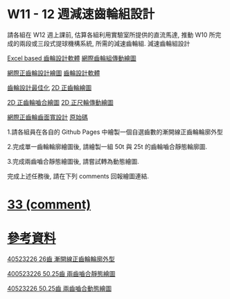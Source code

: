# W11 - 12 週減速齒輪組設計
請各組在 W12 週上課前, 估算各組利用實驗室所提供的直流馬達, 推動 W10 所完成的兩段或三段式提球機構系統, 所需的減速齒輪組.
減速齒輪組設計

[Excel based 齒輪設計軟體](https://www.webgearservices.com/excel-based-gear-design-software)   [網際齒輪組傳動繪圖](http://geargenerator.com/#200,200,100,6,1,0,0,4,1,8,2,4,27,-90,0,0,16,4,4,27,-60,1,1,12,1,12,20,-60,2,0,60,5,12,20,0,0,0,2,-563)

[網際正齒輪設計繪圖](http://www.me-bac.com/index.php?task=gear)   [齒輪設計軟體](https://www.geartechnology.com/dir/Gear_Design_Software.htm) 

[齒輪設計最佳化](http://irep.ntu.ac.uk/id/eprint/16227/1/186630_4291%20Su%20Prepublisher.pdf)   [2D 正齒輪繪圖](http://mde.tw/2017springcd/blog/brython-2d-spur-gear-matching.html)

[2D 正齒輪嚙合繪圖](http://mde.tw/2017springcd/blog/brython-2d-spur-gear-matching-2.html)   [2D 正尺輪傳動繪圖](http://mde.tw/2017springcd/blog/brython-spur-gears.html)

[網際正齒輪齒面寬設計](https://wcms-scrum1.herokuapp.com/gear_index)   [原始碼](https://github.com/mdecourse/wcms-scrum1)

1.請各組員在各自的 Github Pages 中繪製一個自選齒數的漸開線正齒輪輪廓外型

2.完成單一齒輪輪廓繪圖後, 請繪製一組 50t 與 25t 的齒輪嚙合靜態輪廓圖.

3.完成兩齒嚙合靜態繪圖後, 請嘗試轉為動態繪圖.

完成上述任務後, 請在下列 comments 回報繪圖連結.

# [33 (comment)](https://github.com/mdecourse/cd2018/issues/33#issuecomment-391191642)

# [參考資料](https://github.com/2015fallhw/cptocadp)



[40523226  26齒 漸開線正齒輪輪廓外型](https://s40523226.github.io/cd2018/blog/gear1.html)

[400523226  50.25齒 兩齒嚙合靜態繪圖](https://s40523226.github.io/cd2018/blog/gear2.html)

[40523226  50.25齒 兩齒嚙合動態繪圖](https://s40523226.github.io/cd2018/blog/gear3.html)
